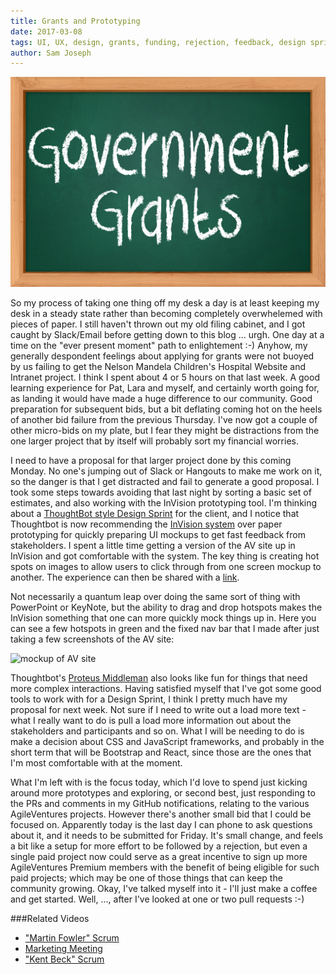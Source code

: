 ```yaml
---
title: Grants and Prototyping
date: 2017-03-08
tags: UI, UX, design, grants, funding, rejection, feedback, design sprint, invision
author: Sam Joseph
---
```


![balance](/images/grants.jpg)

So my process of taking one thing off my desk a day is at least keeping my desk in a steady state rather than becoming completely overwhelemed with pieces of paper.  I still haven't thrown out my old filing cabinet, and I got caught by Slack/Email before getting down to this blog ... urgh.  One day at a time on the "ever present moment" path to enlightement :-)  Anyhow, my generally despondent feelings about applying for grants were not buoyed by us failing to get the Nelson Mandela Children's Hospital Website and Intranet project.  I think I spent about 4 or 5 hours on that last week.  A good learning experience for Pat, Lara and myself, and certainly worth going for, as landing it would have made a huge difference to our community.  Good preparation for subsequent bids, but a bit deflating coming hot on the heels of another bid failure from the previous Thursday.  I've now got a couple of other micro-bids on my plate, but I fear they might be distractions from the one larger project that by itself will probably sort my financial worries.

I need to have a proposal for that larger project done by this coming Monday.  No one's jumping out of Slack or Hangouts to make me work on it, so the danger is that I get distracted and fail to generate a good proposal.  I took some steps towards avoiding that last night by sorting a basic set of estimates, and also working with the InVision prototyping tool.  I'm thinking about a [ThoughtBot style Design Sprint](https://thoughtbot.com/product-design-sprint/guide) for the client, and I notice that Thoughtbot is now recommending the [InVision system](https://www.invisionapp.com/) over paper prototyping for quickly preparing UI mockups to get fast feedback from stakeholders.  I spent a little time getting a version of the AV site up in InVision and got comfortable with the system.  The key thing is creating hot spots on images to allow users to click through from one screen mockup to another.  The experience can then be shared with a [link](https://invis.io/B7ARISKJV#/222386846_Home_Screen).

Not necessarily a quantum leap over doing the same sort of thing with PowerPoint or KeyNote, but the ability to drag and drop hotspots makes the InVision something that one can more quickly mock things up in.  Here you can see a few hotspots in green and the fixed nav bar that I made after just taking a few screenshots of the AV site:

![mockup of AV site](https://www.dropbox.com/s/t3b3l3q0z5poqfo/Screenshot%202017-03-08%2010.18.00.png?dl=1)

Thoughtbot's [Proteus Middleman](https://github.com/thoughtbot/proteus-middleman) also looks like fun for things that need more complex interactions.  Having satisfied myself that I've got some good tools to work with for a Design Sprint, I think I pretty much have my proposal for next week.  Not sure if I need to write out a load more text - what I really want to do is pull a load more information out about the stakeholders and participants and so on.  What I will be needing to do is make a decision about CSS and JavaScript frameworks, and probably in the short term that will be Bootstrap and React, since those are the ones that I'm most comfortable with at the moment.

What I'm left with is the focus today, which I'd love to spend just kicking around more prototypes and exploring, or second best, just responding to the PRs and comments in my GitHub notifications, relating to the various AgileVentures projects.  However there's another small bid that I could be focused on.  Apparently today is the last day I can phone to ask questions about it, and it needs to be submitted for Friday.  It's small change, and feels a bit like a setup for more effort to be followed by a rejection, but even a single paid project now could serve as a great incentive to sign up more AgileVentures Premium members with the benefit of being eligible for such paid projects; which may be one of those things that can keep the community growing.  Okay, I've talked myself into it - I'll just make a coffee and get started.  Well, ..., after I've looked at one or two pull requests :-)

###Related Videos

* ["Martin Fowler" Scrum](https://www.youtube.com/watch?v=Uqs3P_-sWfY)
* [Marketing Meeting](https://www.youtube.com/watch?v=Zg9s5KCFlU8)
* ["Kent Beck" Scrum](https://www.youtube.com/watch?v=o-Z8uK2H-Sk)

